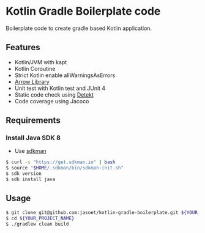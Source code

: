 # Kotlin Gradle Boilerplate code

Boilerplate code to create gradle based Kotlin application.

## Features
- Kotlin/JVM with kapt
- Kotlin Coroutine
- Strict Kotlin enable allWarningsAsErrors 
- [Arrow Library](http://arrow-kt.io/)
- Unit test with Kotlin test and JUnit 4
- Static code check using [Detekt](https://github.com/arturbosch/detekt) 
- Code coverage using Jacoco 

## Requirements
### Install Java SDK 8
- Use [sdkman](http://sdkman.io/)
```sh
$ curl -s "https://get.sdkman.io" | bash
$ source "$HOME/.sdkman/bin/sdkman-init.sh"
$ sdk version
$ sdk install java
```

## Usage
```sh
$ git clone git@github.com:jasoet/kotlin-gradle-boilerplate.git ${YOUR_PROJECT_NAME}
$ cd ${YOUR_PROJECT_NAME}
$ ./gradlew clean build
```

